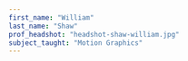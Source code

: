 ```yaml
---
first_name: "William"
last_name: "Shaw"
prof_headshot: "headshot-shaw-william.jpg"
subject_taught: "Motion Graphics"
---
```

